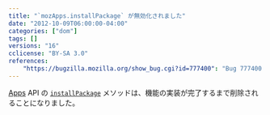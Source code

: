 ```yaml
---
title: "`mozApps.installPackage` が無効化されました"
date: "2012-10-09T06:00:00-04:00"
categories: ["dom"]
tags: []
versions: "16"
cclicense: "BY-SA 3.0"
references:
    "https://bugzilla.mozilla.org/show_bug.cgi?id=777400": "Bug 777400 – disable mozApps.installPackage API in Firefox for Desktop and Android"
---
```

[Apps](https://developer.mozilla.org/ja/docs/Web/API/DOMApplicationsRegistry) API の [`installPackage`](https://developer.mozilla.org/ja/docs/Web/API/DOMApplicationsRegistry/installPackage) メソッドは、機能の実装が完了するまで削除されることになりました。
